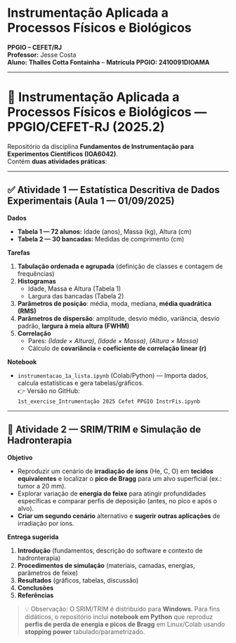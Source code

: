 # Instrumentação Aplicada a Processos Físicos e Biológicos  
**PPGIO – CEFET/RJ**  
**Professor:** Jesse Costa  
**Aluno:** **Thalles Cotta Fontainha** – **Matrícula PPGIO: 2410091DIOAMA**  

---

# 🧪 Instrumentação Aplicada a Processos Físicos e Biológicos — PPGIO/CEFET-RJ (2025.2)

Repositório da disciplina **Fundamentos de Instrumentação para Experimentos Científicos (IOA6042)**.  
Contém **duas atividades práticas**:

---

## ✅ Atividade 1 — Estatística Descritiva de Dados Experimentais (Aula 1 — 01/09/2025)

**Dados**  
- **Tabela 1 — 72 alunos:** Idade (anos), Massa (kg), Altura (cm)  
- **Tabela 2 — 30 bancadas:** Medidas de comprimento (cm)

**Tarefas**
1. **Tabulação ordenada e agrupada** (definição de classes e contagem de frequências)  
2. **Histogramas**  
   - Idade, Massa e Altura (Tabela 1)  
   - Largura das bancadas (Tabela 2)
3. **Parâmetros de posição**: média, moda, mediana, **média quadrática (RMS)**  
4. **Parâmetros de dispersão**: amplitude, desvio médio, variância, desvio padrão, **largura à meia altura (FWHM)**  
5. **Correlação**  
   - Pares: *(Idade × Altura)*, *(Idade × Massa)*, *(Altura × Massa)*  
   - Cálculo de **covariância** e **coeficiente de correlação linear (r)**

**Notebook**  
- `instrumentacao_1a_lista.ipynb` (Colab/Python) — Importa dados, calcula estatísticas e gera tabelas/gráficos.  
  👉 Versão no GitHub:  
  `1st_exercise_Intrumentação 2025 Cefet PPGIO InstrFis.ipynb`

---

## 🚀 Atividade 2 — SRIM/TRIM e Simulação de Hadronterapia

**Objetivo**  
- Reproduzir um cenário de **irradiação de íons** (He, C, O) em **tecidos equivalentes** e localizar o **pico de Bragg** para um alvo superficial (ex.: tumor a 20 mm).  
- Explorar variação de **energia do feixe** para atingir profundidades específicas e comparar perfis de deposição (antes, no pico e após o alvo).  
- **Criar um segundo cenário** alternativo e **sugerir outras aplicações** de irradiação por íons.

**Entrega sugerida**  
1. **Introdução** (fundamentos, descrição do software e contexto de hadronterapia)  
2. **Procedimentos de simulação** (materiais, camadas, energias, parâmetros de feixe)  
3. **Resultados** (gráficos, tabelas, discussão)  
4. **Conclusões**  
5. **Referências**

> 💡 Observação: O SRIM/TRIM é distribuído para **Windows**. Para fins didáticos, o repositório inclui **notebook em Python** que reproduz **perfis de perda de energia e picos de Bragg** em Linux/Colab usando **stopping power** tabulado/parametrizado.
